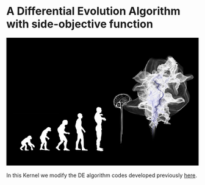 # A Differential Evolution Algorithm with side-objective function

<p align="center">
  <img width="700" src="assets/download.jpg" >
</p>

In this Kernel we modify the DE algorithm codes developed previously [here](https://pablormier.github.io/2017/09/05/a-tutorial-on-differential-evolution-with-python/#). 
